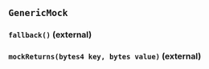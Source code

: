## `GenericMock`

### `fallback()` (external)

### `mockReturns(bytes4 key, bytes value)` (external)
